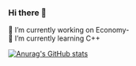 ### Hi there 👋

🔭 I’m currently working on Economy- <br />
🌱 I’m currently learning C++

[![Anurag's GitHub stats](https://github-readme-stats.vercel.app/api?username=SkillerEnte&show_icons=true&theme=radical)](https://github.com/anuraghazra/github-readme-stats)
